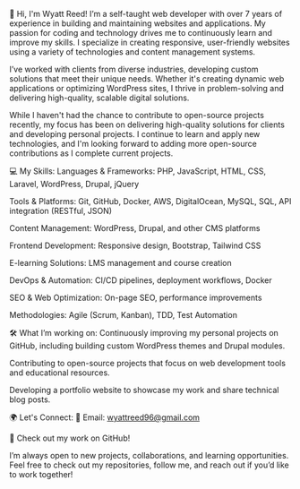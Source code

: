 👋 Hi, I'm Wyatt Reed!
I’m a self-taught web developer with over 7 years of experience in building and maintaining websites and applications. My passion for coding and technology drives me to continuously learn and improve my skills. I specialize in creating responsive, user-friendly websites using a variety of technologies and content management systems.

I’ve worked with clients from diverse industries, developing custom solutions that meet their unique needs. Whether it's creating dynamic web applications or optimizing WordPress sites, I thrive in problem-solving and delivering high-quality, scalable digital solutions.

While I haven't had the chance to contribute to open-source projects recently, my focus has been on delivering high-quality solutions for clients and developing personal projects. I continue to learn and apply new technologies, and I'm looking forward to adding more open-source contributions as I complete current projects.

💻 My Skills:
Languages & Frameworks: PHP, JavaScript, HTML, CSS, Laravel, WordPress, Drupal, jQuery

Tools & Platforms: Git, GitHub, Docker, AWS, DigitalOcean, MySQL, SQL, API integration (RESTful, JSON)

Content Management: WordPress, Drupal, and other CMS platforms

Frontend Development: Responsive design, Bootstrap, Tailwind CSS

E-learning Solutions: LMS management and course creation

DevOps & Automation: CI/CD pipelines, deployment workflows, Docker

SEO & Web Optimization: On-page SEO, performance improvements

Methodologies: Agile (Scrum, Kanban), TDD, Test Automation

🛠️ What I’m working on:
Continuously improving my personal projects on GitHub, including building custom WordPress themes and Drupal modules.

Contributing to open-source projects that focus on web development tools and educational resources.

Developing a portfolio website to showcase my work and share technical blog posts.

🌍 Let's Connect:
📧 Email: wyattreed96@gmail.com

🌟 Check out my work on GitHub!

I’m always open to new projects, collaborations, and learning opportunities. Feel free to check out my repositories, follow me, and reach out if you’d like to work together!
